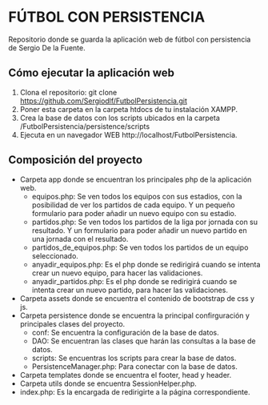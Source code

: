 # FÚTBOL CON PERSISTENCIA
Repositorio donde se guarda la aplicación web de fútbol con persistencia de Sergio De la Fuente.

## Cómo ejecutar la aplicación web
1. Clona el repositorio: git clone https://github.com/Sergiodlf/FutbolPersistencia.git
2. Poner esta carpeta en la carpeta htdocs de tu instalación XAMPP.
3. Crea la base de datos con los scripts ubicados en la carpeta /FutbolPersistencia/persistence/scripts
4. Ejecuta en un navegador WEB http://localhost/FutbolPersistencia.

## Composición del proyecto
- Carpeta app donde se encuentran los principales php de la aplicación web.
  - equipos.php: Se ven todos los equipos con sus estadios, con la posibilidad de ver los partidos de cada equipo. Y un pequeño formulario para poder añadir un nuevo equipo con su estadio.
  - partidos.php: Se ven todos los partidos de la liga por jornada con su resultado. Y un formulario para poder añadir un nuevo partido en una jornada con el resultado.
  - partidos_de_equipos.php: Se ven todos los partidos de un equipo seleccionado.
  - anyadir_equipos.php: Es el php donde se redirigirá cuando se intenta crear un nuevo equipo, para hacer las validaciones.
  - anyadir_partidos.php: Es el php donde se redirigirá cuando se intenta crear un nuevo partido, para hacer las validaciones.
- Carpeta assets donde se encuentra el contenido de bootstrap de css y js.
- Carpeta persistence donde se encuentra la principal confirguración y principales clases del proyecto.
  - conf: Se encuentra la configuración de la base de datos.
  - DAO: Se encuentran las clases que harán las consultas a la base de datos.
  - scripts: Se encuentras los scripts para crear la base de datos.
  - PersistenceManager.php: Para conectar con la base de datos.
- Carpeta templates donde se encuentra el footer, head y header.
- Carpeta utils donde se encuentra SessionHelper.php.
- index.php: Es la encargada de redirigirte a la página correspondiente.
